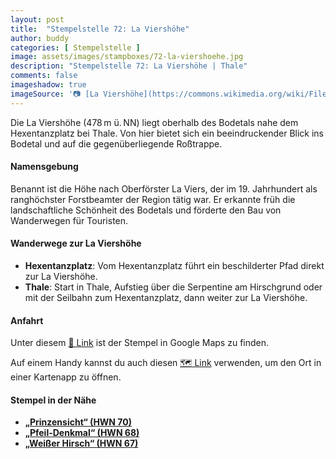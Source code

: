 ```yaml
---
layout: post
title:  "Stempelstelle 72: La Viershöhe"
author: buddy
categories: [ Stempelstelle ]
image: assets/images/stampboxes/72-la-viershoehe.jpg
description: "Stempelstelle 72: La Viershöhe | Thale"
comments: false
imageshadow: true
imageSource: '📷 [La Viershöhe](https://commons.wikimedia.org/wiki/File:La_Viers-H%C3%B6he.JPG) von <a href="//commons.wikimedia.org/wiki/User:Olaf2" title="User:Olaf2">Olaf Meister</a> unter Lizenz [CC BY-SA 3.0](https://creativecommons.org/licenses/by-sa/3.0)'
---
```


Die La Viershöhe (478 m ü. NN) liegt oberhalb des Bodetals nahe dem Hexentanzplatz bei Thale. Von hier bietet sich ein beeindruckender Blick ins Bodetal und auf die gegenüberliegende Roßtrappe.

#### Namensgebung

Benannt ist die Höhe nach Oberförster La Viers, der im 19. Jahrhundert als ranghöchster Forstbeamter der Region tätig war. Er erkannte früh die landschaftliche Schönheit des Bodetals und förderte den Bau von Wanderwegen für Touristen.

#### Wanderwege zur La Viershöhe

- **Hexentanzplatz**: Vom Hexentanzplatz führt ein beschilderter Pfad direkt zur La Viershöhe.
- **Thale**: Start in Thale, Aufstieg über die Serpentine am Hirschgrund oder mit der Seilbahn zum Hexentanzplatz, dann weiter zur La Viershöhe.

#### Anfahrt

Unter diesem [📍 Link](https://www.google.com/maps/dir/?api=1&origin=&destination=51.73058%2C%2011.01683) ist der Stempel in Google Maps zu finden.

<div class="android-only">
  Auf einem Handy kannst du auch diesen 
  <a href="geo:51.73058,11.01683">🗺️ Link</a> 
  verwenden, um den Ort in einer Kartenapp zu öffnen.
  <p></p>
</div>

#### Stempel in der Nähe

- [**„Prinzensicht“ (HWN 70)**](/stempelstelle-70-prinzensicht-aussichtsturm)
- [**„Pfeil-Denkmal“ (HWN 68)**](/stempelstelle-68-pfeil-denkmal)
- [**„Weißer Hirsch“ (HWN 67)**](undefined)
